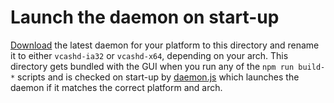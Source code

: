 # Launch the daemon on start-up
[Download](https://vcash.info/) the latest daemon for your platform
to this directory and rename it to either `vcashd-ia32` or `vcashd-x64`,
depending on your arch. This directory gets bundled with the GUI when you run
any of the `npm run build-*` scripts and is checked on start-up by
[daemon.js](https://github.com/openvcash/vcash-electron/blob/master/src/stores/daemon.js)
which launches the daemon if it matches the correct platform and arch.
